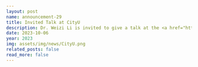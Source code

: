 ```yaml
---
layout: post
name: announcement-29
title: Invited Talk at CityU
description: Dr. Weizi Li is invited to give a talk at the <a href="https://www.cityu.edu.hk/ace/"> Department of Architecture and Civil Engineering </a> at the <a href="https://www.cityu.edu.hk/"> City University of Hong Kong </a> in Fall 2023.
date: 2023-10-06
year: 2023
img: assets/img/news/CityU.png
related_posts: false
read_more: false 
---
```

